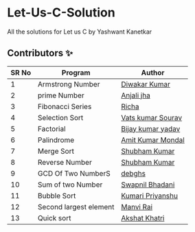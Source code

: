 # Let-Us-C-Solution

All the solutions for Let us C by Yashwant Kanetkar

## Contributors ✨

| SR No | Program                | Author                                                   |
| ----- | ---------------------- | -------------------------------------------------------- |
| 1     | Armstrong Number       | [Diwakar Kumar](https://github.com/diwakar1593)          |
| 2     | prime Number           | [Anjali jha](https://github.com/Anjalijha12345)          |
| 3     | Fibonacci Series       | [Richa](https://github.com/Richachoudhary853)            |
| 4     | Selection Sort         | [Vats kumar Sourav](https://github.com/Vatss9)           |
| 5     | Factorial              | [Bijay kumar yadav](https://github.com/bijaykumarshiv)   |
| 6     | Palindrome             | [Amit Kumar Mondal](https://github.com/Amit5620)         |
| 7     | Merge Sort             | [Shubham Kumar](https://github.com/Shubham1450)          |
| 8     | Reverse Number         | [Shubham Kumar](https://github.com/Shubham1450)          |
| 9     | GCD Of Two NumberS     | [debghs](https://github.com/debghs)                      |
| 10    | Sum of two Number      | [Swapnil Bhadani](https://github.com/swapnilb102)        |
| 11    | Bubble Sort            | [Kumari Priyanshu](https://github.com/KumariPriyanshu15) |
| 12    | Second largest element | [Manvi Rai](https://github.com/manvi-rai)                |
| 13    | Quick sort             | [Akshat Khatri](https://github.com/akshatkhatri)         |
